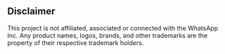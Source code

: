 ## Disclaimer
This project is not affiliated, associated or connected with the WhatsApp Inc.
Any product names, logos, brands, and other trademarks are the property of their respective trademark holders.
